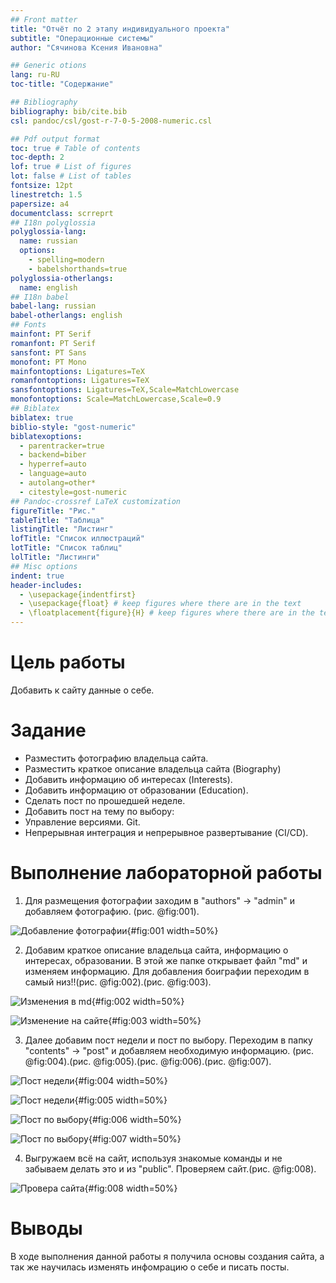 ```yaml
---
## Front matter
title: "Отчёт по 2 этапу индивидуального проекта"
subtitle: "Операционные системы"
author: "Сячинова Ксения Ивановна"

## Generic otions
lang: ru-RU
toc-title: "Содержание"

## Bibliography
bibliography: bib/cite.bib
csl: pandoc/csl/gost-r-7-0-5-2008-numeric.csl

## Pdf output format
toc: true # Table of contents
toc-depth: 2
lof: true # List of figures
lot: false # List of tables
fontsize: 12pt
linestretch: 1.5
papersize: a4
documentclass: scrreprt
## I18n polyglossia
polyglossia-lang:
  name: russian
  options:
	- spelling=modern
	- babelshorthands=true
polyglossia-otherlangs:
  name: english
## I18n babel
babel-lang: russian
babel-otherlangs: english
## Fonts
mainfont: PT Serif
romanfont: PT Serif
sansfont: PT Sans
monofont: PT Mono
mainfontoptions: Ligatures=TeX
romanfontoptions: Ligatures=TeX
sansfontoptions: Ligatures=TeX,Scale=MatchLowercase
monofontoptions: Scale=MatchLowercase,Scale=0.9
## Biblatex
biblatex: true
biblio-style: "gost-numeric"
biblatexoptions:
  - parentracker=true
  - backend=biber
  - hyperref=auto
  - language=auto
  - autolang=other*
  - citestyle=gost-numeric
## Pandoc-crossref LaTeX customization
figureTitle: "Рис."
tableTitle: "Таблица"
listingTitle: "Листинг"
lofTitle: "Список иллюстраций"
lotTitle: "Список таблиц"
lolTitle: "Листинги"
## Misc options
indent: true
header-includes:
  - \usepackage{indentfirst}
  - \usepackage{float} # keep figures where there are in the text
  - \floatplacement{figure}{H} # keep figures where there are in the text
---
```


# Цель работы

Добавить к сайту данные о себе.

# Задание

- Разместить фотографию владельца сайта.
- Разместить краткое описание владельца сайта (Biography)
- Добавить информацию об интересах (Interests).
- Добавить информацию от образовании (Education).
- Сделать пост по прошедшей неделе.
- Добавить пост на тему по выбору:
- Управление версиями. Git.
- Непрерывная интеграция и непрерывное развертывание (CI/CD).


# Выполнение лабораторной работы

1. Для размещения фотографии заходим в  "authors" -> "admin" и добавляем фотографию. (рис. @fig:001).

![Добавление фотографии](image/1.png){#fig:001 width=50%}

2. Добавим краткое описание владельца сайта, информацию о интересах, образовании. В этой же папке открывает файл "md" и изменяем информацию. Для добавления боиграфии переходим в самый низ!!(рис. @fig:002).(рис. @fig:003).

![Изменения в md](image/2.png){#fig:002 width=50%}

![Изменение на сайте](image/3.png){#fig:003 width=50%}

3. Далее добавим пост недели и пост по выбору. Переходим в папку "contents" -> "post" и добавляем необходимую информацию. (рис. @fig:004).(рис. @fig:005).(рис. @fig:006).(рис. @fig:007).

![Пост недели](image/4.png){#fig:004 width=50%}

![Пост недели](image/5.png){#fig:005 width=50%}

![Пост по выбору](image/6.png){#fig:006 width=50%}

![Пост по выбору](image/7.png){#fig:007 width=50%}

4. Выгружаем всё на сайт, используя знакомые команды и не забываем делать это и из "public". Проверяем сайт.(рис. @fig:008).

![Провера сайта](image/8.png){#fig:008 width=50%}

# Выводы

В ходе выполнения данной работы я получила основы создания сайта, а так же научилась изменять инфомрацию о себе и писать посты.

